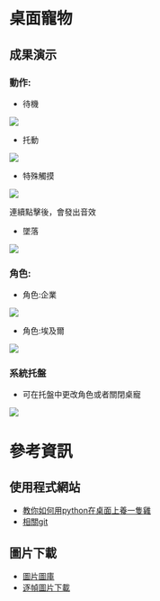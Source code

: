 # 桌面寵物
## 成果演示
### 動作:
- 待機

![](https://hackmd.io/_uploads/r1NT0pewh.png)
- 托動

![](https://hackmd.io/_uploads/SyV6CTlP3.png)
- 特殊觸摸

![](https://hackmd.io/_uploads/r1NxeAgvh.png)

連續點擊後，會發出音效
- 墜落

![](https://hackmd.io/_uploads/Sk4pCpxP3.png)
### 角色:
- 角色:企業

![](https://hackmd.io/_uploads/ryVTC6xDh.png)
- 角色:埃及爾

![](https://hackmd.io/_uploads/r1NT0pewh.png)
### 系統托盤
- 可在托盤中更改角色或者關閉桌寵

![](https://hackmd.io/_uploads/SkIs0_lvh.png)
# 參考資訊
## 使用程式網站
- [教你如何用python在桌面上養一隻雞 ](https://youtu.be/_gqB07GqrC8)
- [相關git](https://github.com/GenoDice125/Desktop-Chicken-Pet)
## 圖片下載
- [圖片圖庫](https://github.com/Pelom777/AzurLaneSD?fbclid=IwAR0z132dS_lWuiL3SKpVQJDdnS11rGfMZ-xLhbzzgxj-e6P8qr_ckYmg6TQ_aem_th_AbrsdIQIs53Kt0HqBqgKIWJbWEfIzIjQIYyXgqBy99e8lxKWM24xGkVTdDQjeGvh63o)
- [逐幀圖片下載](https://naganeko.pages.dev/chibi-gif/)


